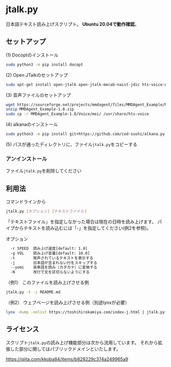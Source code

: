 jtalk.py
=========

日本語テキスト読み上げスクリプト。
**Ubuntu 20.04で動作確認**。

## セットアップ

(1) Docoptのインストール

```sh
sudo python3 -m pip install docopt
```

(2) Open JTalkのセットアップ
```sh
sudo apt-get install open-jtalk open-jtalk-mecab-naist-jdic hts-voice-nitech-jp-atr503-m001
```

(3) 音声ファイルのセットアップ

```sh
wget https://sourceforge.net/projects/mmdagent/files/MMDAgent_Example/MMDAgent_Example-1.8/MMDAgent_Example-1.8.zip/download -O MMDAgent_Example-1.8.zip
unzip MMDAgent_Example-1.8.zip
sudo cp -r MMDAgent_Example-1.8/Voice/mei/ /usr/share/hts-voice
```

(4) alkanaのインストール

```sh
sudo python3 -m pip install git+https://github.com/cod-sushi/alkana.py
```

(5) パスが通ったディレクトリに、ファイル`jtalk.py`をコピーする

### アンインストール

ファイル`jtalk.py`を削除してください

## 利用法

コマンドラインから

```sh
jtalk.py [オプション] [テキストファイル]
```

「テキストファイル」を指定しなかった場合は現在の日時を読み上げます。
パイプからテキストを読み込むには「-」を指定してください(例2を参照)。

オプション

```sh
  -r SPEED  読み上げ速度[default: 1.0]
  -g VOL    読み上げ音量[default: 10.0]
  -t        発声されているテキストを表示する
  -j        日本語が含まれない行をスキップする
  --yomi    英単語を読み（カタカナ）に変換する
  -N        改行で文を区切らないようにする
```

（例1） このファイルを読み上げさせる例

```sh
jtalk.py -t -j README.md
```

（例2） ウェブページを読み上げさせる例（別途lynxが必要）

```sh
lynx -dump -nolist https://toshihirokamiya.com/index-j.html | jtalk.py -t -j --yomi -
```

## ライセンス

スクリプト`jtalk.py`の読み上げ機能部分は次から流用しています。
それから拡張した部分に関してはパブリックドメインといたします。

https://qiita.com/kkoba84/items/b828229c374a249965a9
